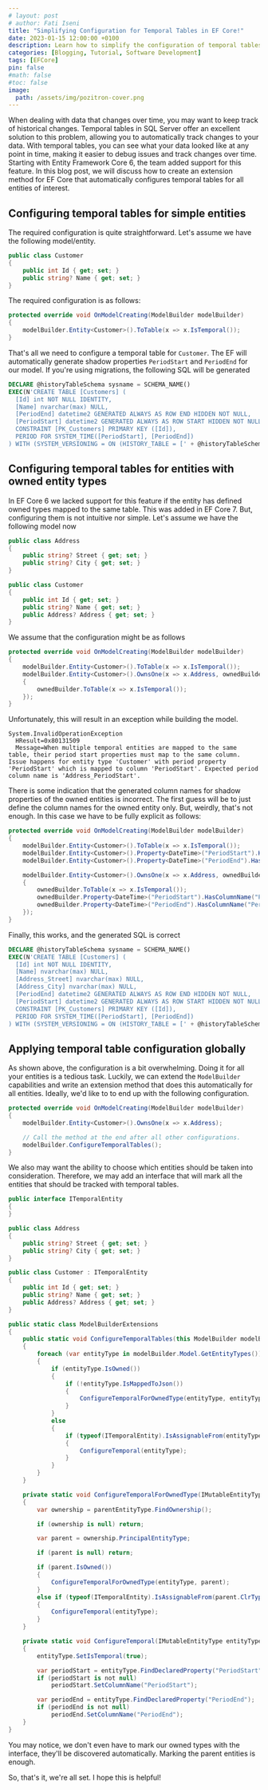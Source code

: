 ```yaml
---
# layout: post
# author: Fati Iseni
title: "Simplifying Configuration for Temporal Tables in EF Core!"
date: 2023-01-15 12:00:00 +0100
description: Learn how to simplify the configuration of temporal tables in EF Core.
categories: [Blogging, Tutorial, Software Development]
tags: [EFCore]
pin: false
#math: false
#toc: false
image:
  path: /assets/img/pozitron-cover.png
---
```

When dealing with data that changes over time, you may want to keep track of historical changes. Temporal tables in SQL Server offer an excellent solution to this problem, allowing you to automatically track changes to your data. With temporal tables, you can see what your data looked like at any point in time, making it easier to debug issues and track changes over time. Starting with Entity Framework Core 6, the team added support for this feature. In this blog post, we will discuss how to create an extension method for EF Core that automatically configures temporal tables for all entities of interest.

## Configuring temporal tables for simple entities

The required configuration is quite straightforward. Let's assume we have the following model/entity.

```csharp
public class Customer
{
    public int Id { get; set; }
    public string? Name { get; set; }
}
```

The required configuration is as follows:

```csharp
protected override void OnModelCreating(ModelBuilder modelBuilder)
{
    modelBuilder.Entity<Customer>().ToTable(x => x.IsTemporal());
}
```

That's all we need to configure a temporal table for `Customer`. The EF will automatically generate shadow properties `PeriodStart` and `PeriodEnd` for our model. If you're using migrations, the following SQL will be generated

```sql
DECLARE @historyTableSchema sysname = SCHEMA_NAME()
EXEC(N'CREATE TABLE [Customers] (
  [Id] int NOT NULL IDENTITY,
  [Name] nvarchar(max) NULL,
  [PeriodEnd] datetime2 GENERATED ALWAYS AS ROW END HIDDEN NOT NULL,
  [PeriodStart] datetime2 GENERATED ALWAYS AS ROW START HIDDEN NOT NULL,
  CONSTRAINT [PK_Customers] PRIMARY KEY ([Id]),
  PERIOD FOR SYSTEM_TIME([PeriodStart], [PeriodEnd])
) WITH (SYSTEM_VERSIONING = ON (HISTORY_TABLE = [' + @historyTableSchema + N'].[CustomersHistory]))');
```

## Configuring temporal tables for entities with owned entity types

In EF Core 6 we lacked support for this feature if the entity has defined owned types mapped to the same table. This was added in EF Core 7. But, configuring them is not intuitive nor simple. Let's assume we have the following model now

```csharp
public class Address
{
    public string? Street { get; set; }
    public string? City { get; set; }
}

public class Customer
{
    public int Id { get; set; }
    public string? Name { get; set; }
    public Address? Address { get; set; }
}
```

We assume that the configuration might be as follows

```csharp
protected override void OnModelCreating(ModelBuilder modelBuilder)
{
    modelBuilder.Entity<Customer>().ToTable(x => x.IsTemporal());
    modelBuilder.Entity<Customer>().OwnsOne(x => x.Address, ownedBuilder =>
    {
        ownedBuilder.ToTable(x => x.IsTemporal());
    });
}
```

Unfortunately, this will result in an exception while building the model. 

```
System.InvalidOperationException
  HResult=0x80131509
  Message=When multiple temporal entities are mapped to the same table, their period start properties must map to the same column. Issue happens for entity type 'Customer' with period property 'PeriodStart' which is mapped to column 'PeriodStart'. Expected period column name is 'Address_PeriodStart'.
```

There is some indication that the generated column names for shadow properties of the owned entities is incorrect. The first guess will be to just define the column names for the owned entity only. But, weirdly, that's not enough. In this case we have to be fully explicit as follows:

```csharp
protected override void OnModelCreating(ModelBuilder modelBuilder)
{
    modelBuilder.Entity<Customer>().ToTable(x => x.IsTemporal());
    modelBuilder.Entity<Customer>().Property<DateTime>("PeriodStart").HasColumnName("PeriodStart");
    modelBuilder.Entity<Customer>().Property<DateTime>("PeriodEnd").HasColumnName("PeriodEnd");

    modelBuilder.Entity<Customer>().OwnsOne(x => x.Address, ownedBuilder =>
    {
        ownedBuilder.ToTable(x => x.IsTemporal());
        ownedBuilder.Property<DateTime>("PeriodStart").HasColumnName("PeriodStart");
        ownedBuilder.Property<DateTime>("PeriodEnd").HasColumnName("PeriodEnd");
    });
}
```

Finally, this works, and the generated SQL is correct

```sql
DECLARE @historyTableSchema sysname = SCHEMA_NAME()
EXEC(N'CREATE TABLE [Customers] (
  [Id] int NOT NULL IDENTITY,
  [Name] nvarchar(max) NULL,
  [Address_Street] nvarchar(max) NULL,
  [Address_City] nvarchar(max) NULL,
  [PeriodEnd] datetime2 GENERATED ALWAYS AS ROW END HIDDEN NOT NULL,
  [PeriodStart] datetime2 GENERATED ALWAYS AS ROW START HIDDEN NOT NULL,
  CONSTRAINT [PK_Customers] PRIMARY KEY ([Id]),
  PERIOD FOR SYSTEM_TIME([PeriodStart], [PeriodEnd])
) WITH (SYSTEM_VERSIONING = ON (HISTORY_TABLE = [' + @historyTableSchema + N'].[CustomersHistory]))');
```

## Applying temporal table configuration globally

As shown above, the configuration is a bit overwhelming. Doing it for all your entities is a tedious task. Luckily, we can extend the `ModelBuilder` capabilities and write an extension method that does this automatically for all entities. Ideally, we'd like to to end up with the following configuration.

```csharp
protected override void OnModelCreating(ModelBuilder modelBuilder)
{
    modelBuilder.Entity<Customer>().OwnsOne(x => x.Address);

    // Call the method at the end after all other configurations.
    modelBuilder.ConfigureTemporalTables();
}
```

We also may want the ability to choose which entities should be taken into consideration. Therefore, we may add an interface that will mark all the entities that should be tracked with temporal tables.

```csharp
public interface ITemporalEntity
{
}
```

```csharp
public class Address
{
    public string? Street { get; set; }
    public string? City { get; set; }
}

public class Customer : ITemporalEntity
{
    public int Id { get; set; }
    public string? Name { get; set; }
    public Address? Address { get; set; }
}
```

```csharp
public static class ModelBuilderExtensions
{
    public static void ConfigureTemporalTables(this ModelBuilder modelBuilder)
    {
        foreach (var entityType in modelBuilder.Model.GetEntityTypes())
        {
            if (entityType.IsOwned())
            {
                if (!entityType.IsMappedToJson())
                {
                    ConfigureTemporalForOwnedType(entityType, entityType);
                }
            }
            else
            {
                if (typeof(ITemporalEntity).IsAssignableFrom(entityType.ClrType))
                {
                    ConfigureTemporal(entityType);
                }
            }
        }
    }

    private static void ConfigureTemporalForOwnedType(IMutableEntityType entityType, IMutableEntityType parentEntityType)
    {
        var ownership = parentEntityType.FindOwnership();

        if (ownership is null) return;

        var parent = ownership.PrincipalEntityType;

        if (parent is null) return;

        if (parent.IsOwned())
        {
            ConfigureTemporalForOwnedType(entityType, parent);
        }
        else if (typeof(ITemporalEntity).IsAssignableFrom(parent.ClrType))
        {
            ConfigureTemporal(entityType);
        }
    }

    private static void ConfigureTemporal(IMutableEntityType entityType)
    {
        entityType.SetIsTemporal(true);

        var periodStart = entityType.FindDeclaredProperty("PeriodStart");
        if (periodStart is not null)
            periodStart.SetColumnName("PeriodStart");

        var periodEnd = entityType.FindDeclaredProperty("PeriodEnd");
        if (periodEnd is not null)
            periodEnd.SetColumnName("PeriodEnd");
    }
}
```

You may notice, we don't even have to mark our owned types with the interface, they'll be discovered automatically. Marking the parent entities is enough.

So, that's it, we're all set. I hope this is helpful!
